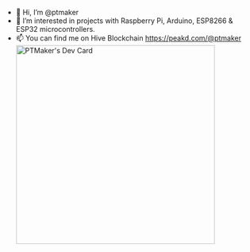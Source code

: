 - 👋 Hi, I’m @ptmaker
- 👀 I’m interested in projects with Raspberry Pi, Arduino, ESP8266 & ESP32 microcontrollers.
- 📫 You can find me on Hive Blockchain https://peakd.com/@ptmaker
<a href="https://app.daily.dev/ptmaker"><img src="https://api.daily.dev/devcards/dd8a57f610c142c4aace74b6d153759c.png?r=2h8" width="400" alt="PTMaker's Dev Card"/></a>
